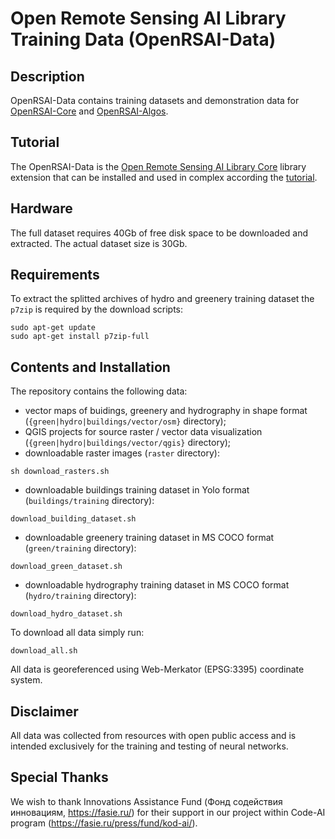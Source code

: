 # Open Remote Sensing AI Library Training Data (OpenRSAI-Data)

## Description

OpenRSAI-Data contains training datasets and demonstration data for [OpenRSAI-Core](https://github.com/miron77s/open_rsai) and [OpenRSAI-Algos](https://github.com/miron77s/open_rsai_algos).

## Tutorial

The OpenRSAI-Data is the [Open Remote Sensing AI Library Core](https://github.com/miron77s/open_rsai) library extension that can be installed and used in complex according the [tutorial](https://github.com/miron77s/open_rsai/blob/main/tutorial/TUTORIAL.md).

## Hardware

The full dataset requires 40Gb of free disk space to be downloaded and extracted. The actual dataset size is 30Gb.

## Requirements

To extract the splitted archives of hydro and greenery training dataset the `p7zip` is required by the download scripts:

```
sudo apt-get update
sudo apt-get install p7zip-full
```

## Contents and Installation

The repository contains the following data:
- vector maps of buidings, greenery and hydrography in shape format (`{green|hydro|buildings/vector/osm}` directory);
- QGIS projects for source raster / vector data visualization (`{green|hydro|buildings/vector/qgis}` directory);
- downloadable raster images (`raster` directory):
```
sh download_rasters.sh
```
- downloadable buildings training dataset in Yolo format (`buildings/training` directory):
```
download_building_dataset.sh
```
- downloadable greenery training dataset in MS COCO format (`green/training` directory):
```
download_green_dataset.sh
```
- downloadable hydrography training dataset in MS COCO format (`hydro/training` directory):
```
download_hydro_dataset.sh
```

To download all data simply run:
```
download_all.sh
```

All data is georeferenced using Web-Merkator (EPSG:3395) coordinate system.

## Disclaimer

All data was collected from resources with open public access and is intended exclusively for the training and testing of neural networks.

## Special Thanks

We wish to thank Innovations Assistance Fund (Фонд содействия инновациям, https://fasie.ru/)
for their support in our project within Code-AI program (https://fasie.ru/press/fund/kod-ai/).
